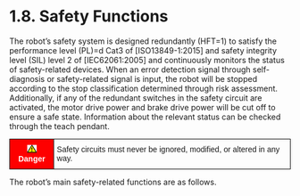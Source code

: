 ﻿# 1.8. Safety Functions

The robot’s safety system is designed redundantly (HFT=1) to satisfy the performance level (PL)=d Cat3 of [ISO13849-1:2015] and safety integrity level (SIL) level 2 of [IEC62061:2005] and continuously monitors the status of safety-related devices. When an error detection signal through self-diagnosis or safety-related signal is input, the robot will be stopped according to the stop classification determined through risk assessment. Additionally, if any of the redundant switches in the safety circuit are activated, the motor drive power and brake drive power will be cut off to ensure a safe state. Information about the relevant status can be checked through the teach pendant.

<style type="text/css">
.tg  {border-collapse:collapse;border-spacing:0;}
.tg td{border-color:black;border-style:solid;border-width:1px;font-family:Arial, sans-serif;font-size:14px;
  overflow:hidden;padding:10px 5px;word-break:normal;}
.tg th{border-color:black;border-style:solid;border-width:1px;font-family:Arial, sans-serif;font-size:14px;
  font-weight:normal;overflow:hidden;padding:10px 5px;word-break:normal;}
.tg .tg-cgy6{background-color:#fe0000;color:#ffffff;font-weight:bold;text-align:center;vertical-align:middle}
.tg .tg-0lax{text-align:left;vertical-align:top}
</style>
<table class="tg">
<thead>
  <tr>
    <td class="tg-cgy6"><img src="../../_assets/작은주의표시.png"> Danger</td>
    <td class="tg-0lax">Safety circuits must never be ignored, modified, or altered in any way.</td>
  </tr>
</thead>
</table>

The robot’s main safety-related functions are as follows.
